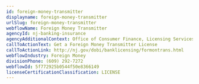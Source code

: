 ```yaml
---
id: foreign-money-transmitter
displayname: foreign-money-transmitter
urlSlug: foreign-money-transmitter
webflowName: Foreign Money Transmitter
agencyId: nj-banking-insurance
agencyAdditionalContext: Office of Consumer Finance, Licensing Services
callToActionText: Get a Foreign Money Transmitter License
callToActionLink: http://nj.gov/dobi/banklicensing/formontrans.html
webflowIndustry: Foreign Money
divisionPhone: (609) 292-7272
webflowId: 5f772925b0544f50e8366149
licenseCertificationClassification: LICENSE
---
```

